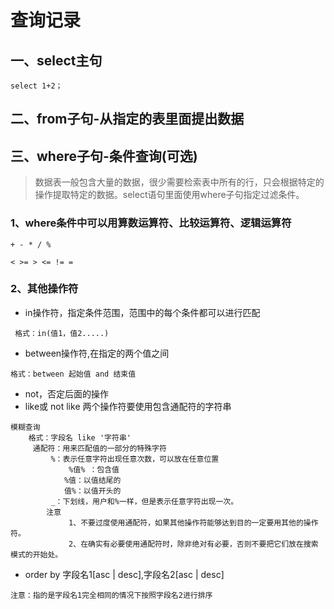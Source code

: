 # 查询记录

## 一、select主句

```
select 1+2；
```

## 二、from子句-从指定的表里面提出数据

## 三、where子句-条件查询\(可选\)

> 数据表一般包含大量的数据，很少需要检索表中所有的行，只会根据特定的操作提取特定的数据。select语句里面使用where子句指定过滤条件。

### 1、where条件中可以用算数运算符、比较运算符、逻辑运算符

```
+ - * / %

< >= > <= != =
```

### 2、其他操作符

* in操作符，指定条件范围，范围中的每个条件都可以进行匹配

```
 格式：in(值1，值2.....)
```

* between操作符,在指定的两个值之间

```
格式：between 起始值 and 结束值
```

* not，否定后面的操作
* like或 not like 两个操作符要使用包含通配符的字符串

```
模糊查询
	格式：字段名 like '字符串'
	 通配符：用来匹配值的一部分的特殊字符
		 %：表示任意字符出现任意次数，可以放在任意位置
			 %值% ：包含值
			%值：以值结尾的
			值%：以值开头的
		 _：下划线，用户和%一样，但是表示任意字符出现一次。
		注意
			 1、不要过度使用通配符，如果其他操作符能够达到目的一定要用其他的操作符。
			 2、在确实有必要使用通配符时，除非绝对有必要，否则不要把它们放在搜索模式的开始处。
```

* order by 字段名1\[asc \| desc\],字段名2\[asc \| desc\]

```
注意：指的是字段名1完全相同的情况下按照字段名2进行排序
```



